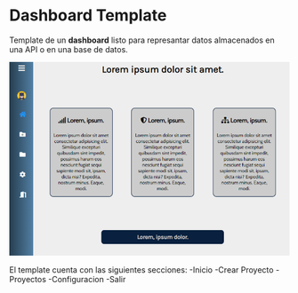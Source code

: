 # Dashboard Template

Template de un **dashboard** listo para represantar datos almacenados en una API
o en una base de datos.

![Vista normal!](assets/img/dashboard_1.png)

El template cuenta con las siguientes secciones:
-Inicio
-Crear Proyecto
-Proyectos
-Configuracion
-Salir